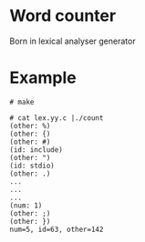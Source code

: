 # Word counter 
Born in lexical analyser generator

# Example
```
# make

# cat lex.yy.c |./count
(other: %)
(other: {)
(other: #)
(id: include)
(other: ")
(id: stdio)
(other: .)
...
...
...
(num: 1)
(other: ;)
(other: })
num=5, id=63, other=142
```
